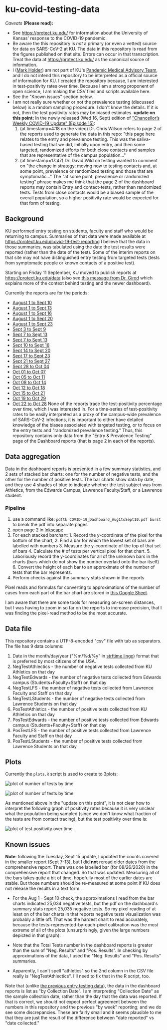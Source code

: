 # ku-covid-testing-data

*Caveats* **(Please read):**

  * See https://protect.ku.edu/ for information about the University of Kansas' response to the COVID-19 pandemic.
  * Be aware the this repository is *not* a primary (or even a vetted) source for data on SARS-CoV-2 at KU. The data in this repository is read from the figures published on that site. Errors can occur in that transcription. Treat the data at https://protect.ku.edu/ as the canonical source of information.
  * I ([Mark Holder](http://orcid.org/0000-0001-5575-0536)) am not part of KU's [Pandemic Medical Advisory Team](https://protect.ku.edu/pmat), and I do not intend this repository to be interpreted as a official source of information for KU. I created the repository because, I am interested in test-positivity rates over time. Because I am a strong proponent of open science, I am making the CSV files and scripts available here.
  * See the "Known issues" section below.
  * I am not really sure whether or not the prevalence testing (discussed below) is a random sampling procedure. I don't know the details. If it is not, then the test positivity rates may be biased estimates. **update on this point:** In the newly released (Wed 16, Sept) edition of ["Chancellor’s Weekly COVID-19 Update" (Episode 15)](https://coronavirus.ku.edu/chancellor%E2%80%99s-weekly-covid-19-update): 
      1. (at timestamp=4:18 on the video) Dr. Chris Wilson refers to page 2 of the reports used to generate the data in this repo: "this page here relates to the entry and prevalence testing. This was the saliva-based testing that we did, initially upon entry, and then some targeted, randomized efforts for both close contacts and samples that are representative of the campus population..."
      2. (at timestamp=17:47) Dr. David Wild on testing wanted to comment on "the change in strategy: moving now to testing contacts and, at some point, prevalence or randomized testing and those that are symptomatic..." The "at some point, prevalence or randomized testing" phrase makes me think that the page 2 of the dashboard reports may contain Entry and contact-tests, rather than randomized tests. Tests from close contacts would be a biased sample of the overall population, so a higher positivity rate would be expected for that form of testing.


## Background
KU performed entry testing on students, faculty and staff who would be returning to campus. 
Summaries of that data were made available at https://protect.ku.edu/covid-19-test-reporting
I believe that the data in those summaries, was tabulated using the date the test results were reported (rather than the date of the test).
Some of the interim reports on that site may not have distinguished entry testing from targeted tests (tests from symptomatic people or known contacts of a positive test).

Starting on Friday 11 September, KU moved to publish reports at https://protect.ku.edu/data (also see [this message from Dr. Girod](https://chancellor.ku.edu/news/2020/sep11) which explains more of the context behind testing and the newer dashboard).

Currently the reports are for the periods:
  * [August 1 to Sept 10](https://protect.ku.edu/sites/protect/files/documents/Dashboard/COVID-19_Dashboard_Aug1toSept10.pdf)
  * [August 1 to Sept 13](https://protect.ku.edu/sites/protect/files/documents/Dashboard/COVID-19_Dashboard_Aug1toSept13.pdf)
  * [August 1 to Sept 16](https://protect.ku.edu/sites/protect/files/documents/Dashboard/COVID-19_Dashboard_Aug1toSept16.pdf)
  * [August 1 to Sept 20](https://protect.ku.edu/sites/protect/files/documents/Dashboard/COVID-19_Dashboard_Aug1toSept20.pdf)
  * [August 1 to Sept 23](https://protect.ku.edu/sites/protect/files/documents/Dashboard/COVID-19_Dashboard_Aug1toSept23.pdf)
  * [Sept 3 to Sept 9](https://protect.ku.edu/sites/protect/files/documents/Dashboard/COVID-19_Dashboard_Sept3toSept9.pdf)
  * [Sept 7 to Sept 13](https://protect.ku.edu/sites/protect/files/documents/Dashboard/COVID-19_Dashboard_Sept7toSept13.pdf)
  * [Sept 7 to Sept 13](https://protect.ku.edu/sites/protect/files/documents/Dashboard/COVID-19_Dashboard_Sept7toSept13.pdf)
   * [Sept 10 to Sept 16](https://protect.ku.edu/sites/protect/files/documents/Dashboard/COVID-19_Dashboard_Sept10toSept16.pdf)
   * [Sept 14 to Sept 20](https://protect.ku.edu/sites/protect/files/documents/Dashboard/COVID-19_Dashboard_Sept14toSept20.pdf)
   * [Sept 17 to Sept 23](https://protect.ku.edu/sites/protect/files/documents/Dashboard/COVID-19_Dashboard_Sept17toSept23.pdf)
   * [Sept 21 to Sept 27](https://protect.ku.edu/sites/protect/files/documents/Dashboard/COVID-19_Dashboard_Sept21toSept27.pdf)
   * [Sept 28 to Oct 04](https://protect.ku.edu/sites/protect/files/documents/Dashboard/COVID-19_Dashboard_Sept28toOct4.pdf)
   * [Oct 01 to Oct 07](https://protect.ku.edu/sites/protect/files/documents/Dashboard/COVID-19_Dashboard_Oct1toOct7.pdf)
   * [Oct 05 to Oct 11](https://protect.ku.edu/sites/protect/files/documents/Dashboard/COVID-19_Dashboard_Oct5toOct11.pdf)
   * [Oct 08 to Oct 14](https://protect.ku.edu/sites/protect/files/documents/Dashboard/COVID-19_Dashboa_Oct8toOct14.pdf)
   * [Oct 12 to Oct 18](https://protect.ku.edu/sites/protect/files/documents/Dashboard/COVID-19_Dashboard_Oct12toOct18.pdf)
   * [Oct 15 to Oct 21](https://protect.ku.edu/sites/protect/files/documents/Dashboard/COVID-19_Dashboard_Oct15toOct21.pdf)
   * [Oct 19 to Oct 29](https://protect.ku.edu/sites/protect/files/documents/Dashboard/COVID-19_Dashboard_Oct19toOct25.pdf)
   * [Oct 22 to Oct 28](https://protect.ku.edu/sites/protect/files/documents/Dashboard/COVID-19_Dashboard_Oct22toOct28.pdf) 
None of the reports trace the test-positivity percentage over time, which I was interested in.
For a time-series of test-positivity rates to be easily interpreted as a proxy of the campus-wide prevalence of SARS-CoV-2 infections, it is important to either have detailed knowledge of the biases associated with targeted testing, or to focus on the entry tests and "randomized prevalence testing."
Thus, this repository contains only data from the "Entry & Prevalence Testing" page of the Dashboard reports (that is page 2 in each of the reports).



## Data aggregation
Data in the dashboard reports is presented in a few summary statistics, and 2 sets of stacked bar charts: one for the number of negative tests, and the other for the number of positive tests.
The bar charts show data by date, and they use 4 shades of blue to indicate whether the test subject was from Athletics, from the Edwards Campus, Lawrence Faculty/Staff, or a Lawrence student.

### Pipeline

  1. use a command like: `pdftk COVID-19_Dashboard_Aug1toSept10.pdf burst` to break the pdf into separate pages
  2. open page 2 in [Inkscape](https://inkscape.org/)
  3. For each stacked barchart:
    1. Record the y-coordinate of the pixel for the bottom of the chart,
    2. Find a bar for which the lowest set of bars are labelled with numbers
    3. Measure the y-coordinate of the top of that set of bars
    4. Calculate the # of tests per vertical pixel for that chart.
    5. Laboriously record the y-coordinates for all of the unknown bars in the charts (bars which do not show the number overlaid onto the bar itself)
    6. Convert the height of each bar to an approximate of the number of tests that the bar represents.
  4. Perform checks against the summary stats shown in the reports

Pixel reads and formulas for converting to approximations of the number of cases from each part of the bar chart are stored in [this Google Sheet](https://docs.google.com/spreadsheets/d/1K7SvMkJ8Vcy5eWaF7I3nVbRtYoLJeM91QlVwN46HK5I/edit?usp=sharing).

I am aware that there are some tools for measuring on-screen distances, but I was having to zoom in so far on the reports to increase precision, that I was finding the pixel-read method to be the most accurate.

## Data file
This repository contains a UTF-8-encoded "csv" file with tab as separators. The file has 9 data columns:
   1. Date in the month/day/year ("%m/%d/%y" in [strftime lingo](https://manpages.debian.org/buster/manpages-dev/strftime.3.en.html)) format that is preferred by most citizens of the USA.
   2. NegTestAthlectics - the number of negative tests collected from KU Athletics on that day
   3. NegTestEdwards - the number of negative tests collected from Edwards campus (Students+Faculty+Staff) on that day
   4. NegTestLFS - the number of negative tests collected from Lawrence Faculty and Staff on that day
   5. NegTestLStudents - the number of negative tests collected from Lawrence Students on that day
   6. PosTestAthletics - the number of positive tests collected from KU Athletics on that day
   7. PosTestEdwards - the number of positive tests collected from Edwards campus (Students+Faculty+Staff) on that day
   8. PosTestLFS - the number of positive tests collected from Lawrence Faculty and Staff on that day
   9. PosTestLStudents - the number of positive tests collected from Lawrence Students on that day


## Plots
Currently the `plots.R` script is used to create to 3plots:

![plot of number of tests by time](https://raw.githubusercontent.com/mtholder/ku-covid-testing-data/master/images/number-of-nonath-tests-over-time.png)


![plot of number of tests by time](https://raw.githubusercontent.com/mtholder/ku-covid-testing-data/master/images/number-of-tests-over-time.png)

As mentioned above in the "update on this point", it is not clear how to interpret the following graph of positivity rates because it is very unclear what the population being sampled (since we don't know what fraction of the tests are from contact tracing), but the test positivity over time is:

![plot of test positivity over time](https://raw.githubusercontent.com/mtholder/ku-covid-testing-data/master/images/test-positivity-over-time.png)

## Known issues

**Note**: following the Tuesday, Sept 15 update, I updated the counts covered in the smaller report (Sept 7-13), but I did **not** reread older dates from the comprehensive report. There was one labelled bar (for 08/26/2020) in the comprehensive report that changed. So that was updated. Measuring all of the bars takes quite a bit of time, hopefully most of the earlier dates are stable. But those numbers should be re-measured at some point if KU does not release the results in a text form. 

  * For the Aug 1 - Sept 10 check, the approximations I read from the bar charts indicated 25,034 negative tests, but the pdf on the dashboard's summary stats report 25,035 negative tests. So my pixel reading of at least on of the bar charts in that reports negative tests visualization was probably a little off. That was the hardest chart to read accurately, because the tests-represented-by-each-pixel calibration was the most extreme of all of the plots (unsurprisingly, given the large numbers depicted in that graph). 

  * Note that the Total Tests number in the dashboard reports is greater than the sum of "Neg. Results" and "Pos. Results". In checking by approximations of the data, I used the "Neg. Results" and "Pos. Results" summaries.
  
  * Apparently, I can't spell "athletics" so the 2nd column in the CSV file really is "NegTestAthlectics". I'll need to fix that in the R script, too.

Note that (unlike [the previous entry testing data](https://protect.ku.edu/covid-19-test-reporting)), the data in the dashboard reports is list as "by Collection Date". I am interpreting "Collection Date" as the sample collection date, rather than the day that the data was reported.
If that is correct, we should not expect perfect agreement between the numbers in this repository and the previous "by week" reporting; and we do see some discrepancies.
These are fairly small and it seems plausible to me that they are just the result of the difference between "date reported" vs "date collected."
